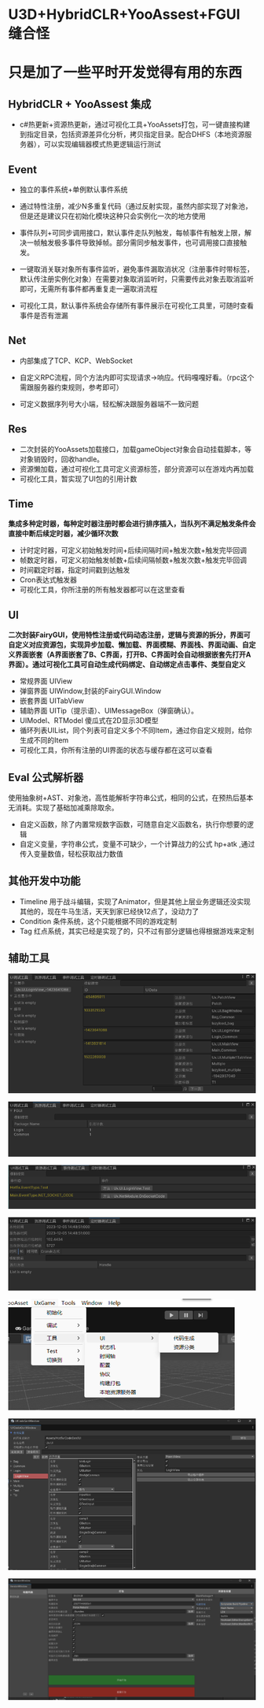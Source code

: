 # U3D+HybridCLR+YooAssest+FGUI 缝合怪

# 只是加了一些平时开发觉得有用的东西

## HybridCLR + YooAssest 集成

- c#热更新+资源热更新，通过可视化工具+YooAssets打包，可一键直接构建到指定目录，包括资源差异化分析，拷贝指定目录。配合DHFS（本地资源服务器），可以实现编辑器模式热更逻辑运行测试

## Event

- 独立的事件系统+单例默认事件系统
- 通过特性注册，减少N多重复代码（通过反射实现，虽然内部实现了对象池，但是还是建议只在初始化模块这种只会实例化一次的地方使用
- 事件队列+可同步调用接口，默认事件走队列触发，每帧事件有触发上限，解决一帧触发极多事件导致掉帧。部分需同步触发事件，也可调用接口直接触发。
- 一键取消关联对象所有事件监听，避免事件漏取消状况（注册事件时带标签，默认传注册实例化对象）在需要对象取消监听时，只需要传此对象去取消监听即可，无需所有事件都再重复走一遍取消流程 

- 可视化工具，默认事件系统会存储所有事件展示在可视化工具里，可随时查看事件是否有泄漏

## Net

- 内部集成了TCP、KCP、WebSocket
- 自定义RPC流程，同个方法内即可实现请求->响应。代码嘎嘎好看。（rpc这个需跟服务器约束规则，参考即可）

- 可定义数据序列号大小端，轻松解决跟服务器端不一致问题

## Res

- 二次封装的YooAssets加载接口，加载gameObject对象会自动挂载脚本，等对象销毁时，回收handle。
- 资源懒加载，通过可视化工具可定义资源标签，部分资源可以在游戏内再加载
- 可视化工具，暂实现了UI包的引用计数

## Time

 **集成多种定时器，每种定时器注册时都会进行排序插入，当队列不满足触发条件会直接中断后续定时器，减少循环次数**

- 计时定时器，可定义初始触发时间+后续间隔时间+触发次数+触发完毕回调
- 帧数定时器，可定义初始触发帧数+后续间隔帧数+触发次数+触发完毕回调
- 时间戳定时器，指定时间戳到达触发
- Cron表达式触发器
- 可视化工具，你所注册的所有触发器都可以在这里查看

## UI

**二次封装FairyGUI，使用特性注册或代码动态注册，逻辑与资源的拆分，界面可自定义对应资源包，实现异步加载、懒加载、界面模糊、界面栈、界面动画、自定义界面嵌套（A界面嵌套了B、C界面，打开B、C界面时会自动根据嵌套先打开A界面）。通过可视化工具可自动生成代码绑定、自动绑定点击事件、类型自定义**

- 常规界面 UIView 
- 弹窗界面 UIWindow,封装的FairyGUI.Window
- 嵌套界面 UITabView 
- 辅助界面 UITip（提示语）、UIMessageBox（弹窗确认）。
- UIModel、RTModel 傻瓜式在2D显示3D模型
- 循环列表UIList，同个列表可自定义多个不同Item，通过你自定义规则，给你生成不同的Item
- 可视化工具，你所有注册的UI界面的状态与缓存都在这可以查看

## Eval 公式解析器

使用抽象树+AST、对象池，高性能解析字符串公式，相同的公式，在预热后基本无消耗。实现了基础加减乘除取余。

- 自定义函数，除了内置常规数字函数，可随意自定义函数名，执行你想要的逻辑
- 自定义变量，字符串公式，变量不可缺少，一个计算战力的公式 hp+atk ,通过传入变量数值，轻松获取战力数值

## 其他开发中功能

- Timeline 用于战斗编辑，实现了Animator，但是其他上层业务逻辑还没实现其他的，现在牛马生活，天天到家已经快12点了，没动力了
- Condition 条件系统，这个只能根据不同的游戏定制
- Tag 红点系统，其实已经是实现了的，只不过有部分逻辑也得根据游戏来定制



## 辅助工具

![UI](https://github.com/xhaoh94/UxGame/blob/main/IMG/ui.png)

![Res](https://github.com/xhaoh94/UxGame/blob/main/IMG/res.png)

![Event](https://github.com/xhaoh94/UxGame/blob/main/IMG/event.png)

![Time](https://github.com/xhaoh94/UxGame/blob/main/IMG/time.png)

![tool](https://github.com/xhaoh94/UxGame/blob/main/IMG/tool.png)

![uiGen](https://github.com/xhaoh94/UxGame/blob/main/IMG/uiGen.png)

![构建](https://github.com/xhaoh94/UxGame/blob/main/IMG/build.png)

